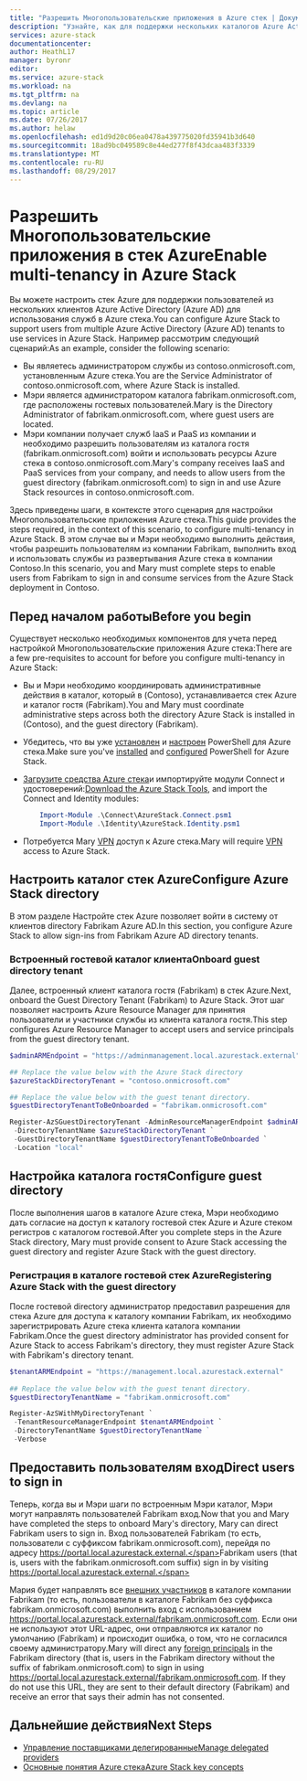 ```yaml
---
title: "Разрешить Многопользовательские приложения в Azure стек | Документы Microsoft"
description: "Узнайте, как для поддержки нескольких каталогов Azure Active Directory в стек Azure"
services: azure-stack
documentationcenter: 
author: HeathL17
manager: byronr
editor: 
ms.service: azure-stack
ms.workload: na
ms.tgt_pltfrm: na
ms.devlang: na
ms.topic: article
ms.date: 07/26/2017
ms.author: helaw
ms.openlocfilehash: ed1d9d20c06ea0478a439775020fd35941b3d640
ms.sourcegitcommit: 18ad9bc049589c8e44ed277f8f43dcaa483f3339
ms.translationtype: MT
ms.contentlocale: ru-RU
ms.lasthandoff: 08/29/2017
---
```

# <a name="enable-multi-tenancy-in-azure-stack"></a><span data-ttu-id="ca92c-103">Разрешить Многопользовательские приложения в стек Azure</span><span class="sxs-lookup"><span data-stu-id="ca92c-103">Enable multi-tenancy in Azure Stack</span></span>

<span data-ttu-id="ca92c-104">Вы можете настроить стек Azure для поддержки пользователей из нескольких клиентов Azure Active Directory (Azure AD) для использования служб в Azure стека.</span><span class="sxs-lookup"><span data-stu-id="ca92c-104">You can configure Azure Stack to support users from multiple Azure Active Directory (Azure AD) tenants to use services in Azure Stack.</span></span> <span data-ttu-id="ca92c-105">Например рассмотрим следующий сценарий:</span><span class="sxs-lookup"><span data-stu-id="ca92c-105">As an example, consider the following scenario:</span></span>

 - <span data-ttu-id="ca92c-106">Вы являетесь администратором службы из contoso.onmicrosoft.com, установленным Azure стека.</span><span class="sxs-lookup"><span data-stu-id="ca92c-106">You are the Service Administrator of contoso.onmicrosoft.com, where Azure Stack is installed.</span></span>
 - <span data-ttu-id="ca92c-107">Мэри является администратором каталога fabrikam.onmicrosoft.com, где расположены гостевых пользователей.</span><span class="sxs-lookup"><span data-stu-id="ca92c-107">Mary is the Directory Administrator of fabrikam.onmicrosoft.com, where guest users are located.</span></span> 
 - <span data-ttu-id="ca92c-108">Мэри компании получает служб IaaS и PaaS из компании и необходимо разрешить пользователям из каталога гостя (fabrikam.onmicrosoft.com) войти и использовать ресурсы Azure стека в contoso.onmicrosoft.com.</span><span class="sxs-lookup"><span data-stu-id="ca92c-108">Mary's company receives IaaS and PaaS services from your company, and needs to allow users from the guest directory (fabrikam.onmicrosoft.com) to sign in and use Azure Stack resources in contoso.onmicrosoft.com.</span></span>

<span data-ttu-id="ca92c-109">Здесь приведены шаги, в контексте этого сценария для настройки Многопользовательские приложения Azure стека.</span><span class="sxs-lookup"><span data-stu-id="ca92c-109">This guide provides the steps required, in the context of this scenario, to configure multi-tenancy in Azure Stack.</span></span>  <span data-ttu-id="ca92c-110">В этом случае вы и Мэри необходимо выполнить действия, чтобы разрешить пользователям из компании Fabrikam, выполнить вход и использовать службы из развертывания Azure стека в компании Contoso.</span><span class="sxs-lookup"><span data-stu-id="ca92c-110">In this scenario, you and Mary must complete steps to enable users from Fabrikam to sign in and consume services from the Azure Stack deployment in Contoso.</span></span>  

## <a name="before-you-begin"></a><span data-ttu-id="ca92c-111">Перед началом работы</span><span class="sxs-lookup"><span data-stu-id="ca92c-111">Before you begin</span></span>
<span data-ttu-id="ca92c-112">Существует несколько необходимых компонентов для учета перед настройкой Многопользовательские приложения Azure стека:</span><span class="sxs-lookup"><span data-stu-id="ca92c-112">There are a few pre-requisites to account for before you configure multi-tenancy in Azure Stack:</span></span>
  
 - <span data-ttu-id="ca92c-113">Вы и Мэри необходимо координировать административные действия в каталог, который в (Contoso), устанавливается стек Azure и каталог гостя (Fabrikam).</span><span class="sxs-lookup"><span data-stu-id="ca92c-113">You and Mary must coordinate administrative steps across both the directory Azure Stack is installed in (Contoso), and the guest directory (Fabrikam).</span></span>  
 - <span data-ttu-id="ca92c-114">Убедитесь, что вы уже [установлен](azure-stack-powershell-install.md) и [настроен](azure-stack-powershell-configure-admin.md) PowerShell для Azure стека.</span><span class="sxs-lookup"><span data-stu-id="ca92c-114">Make sure you've [installed](azure-stack-powershell-install.md) and [configured](azure-stack-powershell-configure-admin.md) PowerShell for Azure Stack.</span></span>
 - <span data-ttu-id="ca92c-115">[Загрузите средства Azure стека](azure-stack-powershell-download.md)и импортируйте модули Connect и удостоверений:</span><span class="sxs-lookup"><span data-stu-id="ca92c-115">[Download the Azure Stack Tools](azure-stack-powershell-download.md), and import the Connect and Identity modules:</span></span>

    ````PowerShell
        Import-Module .\Connect\AzureStack.Connect.psm1
        Import-Module .\Identity\AzureStack.Identity.psm1
    ```` 
 - <span data-ttu-id="ca92c-116">Потребуется Mary [VPN](azure-stack-connect-azure-stack.md#connect-to-azure-stack-with-vpn) доступ к Azure стека.</span><span class="sxs-lookup"><span data-stu-id="ca92c-116">Mary will require [VPN](azure-stack-connect-azure-stack.md#connect-to-azure-stack-with-vpn) access to Azure Stack.</span></span> 

## <a name="configure-azure-stack-directory"></a><span data-ttu-id="ca92c-117">Настроить каталог стек Azure</span><span class="sxs-lookup"><span data-stu-id="ca92c-117">Configure Azure Stack directory</span></span>
<span data-ttu-id="ca92c-118">В этом разделе Настройте стек Azure позволяет войти в систему от клиентов directory Fabrikam Azure AD.</span><span class="sxs-lookup"><span data-stu-id="ca92c-118">In this section, you configure Azure Stack to allow sign-ins from Fabrikam Azure AD directory tenants.</span></span>

### <a name="onboard-guest-directory-tenant"></a><span data-ttu-id="ca92c-119">Встроенный гостевой каталог клиента</span><span class="sxs-lookup"><span data-stu-id="ca92c-119">Onboard guest directory tenant</span></span>
<span data-ttu-id="ca92c-120">Далее, встроенный клиент каталога гостя (Fabrikam) в стек Azure.</span><span class="sxs-lookup"><span data-stu-id="ca92c-120">Next, onboard the Guest Directory Tenant (Fabrikam) to Azure Stack.</span></span>  <span data-ttu-id="ca92c-121">Этот шаг позволяет настроить Azure Resource Manager для принятия пользователи и участники службы из клиента каталога гостя.</span><span class="sxs-lookup"><span data-stu-id="ca92c-121">This step configures Azure Resource Manager to accept users and service principals from the guest directory tenant.</span></span>

````PowerShell
$adminARMEndpoint = "https://adminmanagement.local.azurestack.external"

## Replace the value below with the Azure Stack directory
$azureStackDirectoryTenant = "contoso.onmicrosoft.com"

## Replace the value below with the guest tenant directory. 
$guestDirectoryTenantToBeOnboarded = "fabrikam.onmicrosoft.com"

Register-AzSGuestDirectoryTenant -AdminResourceManagerEndpoint $adminARMEndpoint `
 -DirectoryTenantName $azureStackDirectoryTenant `
 -GuestDirectoryTenantName $guestDirectoryTenantToBeOnboarded `
 -Location "local"
````



## <a name="configure-guest-directory"></a><span data-ttu-id="ca92c-122">Настройка каталога гостя</span><span class="sxs-lookup"><span data-stu-id="ca92c-122">Configure guest directory</span></span>
<span data-ttu-id="ca92c-123">После выполнения шагов в каталоге Azure стека, Мэри необходимо дать согласие на доступ к каталогу гостевой стек Azure и Azure стеком регистров с каталогом гостевой.</span><span class="sxs-lookup"><span data-stu-id="ca92c-123">After you complete steps in the Azure Stack directory, Mary must provide consent to Azure Stack accessing the guest directory and register Azure Stack with the guest directory.</span></span> 

### <a name="registering-azure-stack-with-the-guest-directory"></a><span data-ttu-id="ca92c-124">Регистрация в каталоге гостевой стек Azure</span><span class="sxs-lookup"><span data-stu-id="ca92c-124">Registering Azure Stack with the guest directory</span></span>
<span data-ttu-id="ca92c-125">После гостевой directory администратор предоставил разрешения для стека Azure для доступа к каталогу компании Fabrikam, их необходимо зарегистрировать Azure стека клиента каталога компании Fabrikam.</span><span class="sxs-lookup"><span data-stu-id="ca92c-125">Once the guest directory administrator has provided consent for Azure Stack to access Fabrikam's directory, they must register Azure Stack with Fabrikam's directory tenant.</span></span>

````PowerShell
$tenantARMEndpoint = "https://management.local.azurestack.external"
    
## Replace the value below with the guest tenant directory. 
$guestDirectoryTenantName = "fabrikam.onmicrosoft.com"

Register-AzSWithMyDirectoryTenant `
 -TenantResourceManagerEndpoint $tenantARMEndpoint `
 -DirectoryTenantName $guestDirectoryTenantName ` 
 -Verbose 
````
## <a name="direct-users-to-sign-in"></a><span data-ttu-id="ca92c-126">Предоставить пользователям вход</span><span class="sxs-lookup"><span data-stu-id="ca92c-126">Direct users to sign in</span></span>
<span data-ttu-id="ca92c-127">Теперь, когда вы и Мэри шаги по встроенным Мэри каталог, Мэри могут направлять пользователей Fabrikam вход.</span><span class="sxs-lookup"><span data-stu-id="ca92c-127">Now that you and Mary have completed the steps to onboard Mary's directory, Mary can direct Fabrikam users to sign in.</span></span>  <span data-ttu-id="ca92c-128">Вход пользователей Fabrikam (то есть, пользователи с суффиксом fabrikam.onmicrosoft.com), перейдя по адресу https://portal.local.azurestack.external.</span><span class="sxs-lookup"><span data-stu-id="ca92c-128">Fabrikam users (that is, users with the fabrikam.onmicrosoft.com suffix) sign in by visiting https://portal.local.azurestack.external.</span></span>  

<span data-ttu-id="ca92c-129">Мария будет направлять все [внешних участников](../active-directory/active-directory-understanding-resource-access.md) в каталоге компании Fabrikam (то есть, пользователи в каталоге Fabrikam без суффикса fabrikam.onmicrosoft.com) выполнить вход с использованием https://portal.local.azurestack.external/fabrikam.onmicrosoft.com.  Если они не используют этот URL-адрес, они отправляются их каталог по умолчанию (Fabrikam) и происходит ошибка, о том, что не согласился своему администратору.</span><span class="sxs-lookup"><span data-stu-id="ca92c-129">Mary will direct any [foreign principals](../active-directory/active-directory-understanding-resource-access.md) in the Fabrikam directory (that is, users in the Fabrikam directory without the suffix of fabrikam.onmicrosoft.com) to sign in using https://portal.local.azurestack.external/fabrikam.onmicrosoft.com.  If they do not use this URL, they are sent to their default directory (Fabrikam) and receive an error that says their admin has not consented.</span></span>

## <a name="next-steps"></a><span data-ttu-id="ca92c-130">Дальнейшие действия</span><span class="sxs-lookup"><span data-stu-id="ca92c-130">Next Steps</span></span>

- [<span data-ttu-id="ca92c-131">Управление поставщиками делегированные</span><span class="sxs-lookup"><span data-stu-id="ca92c-131">Manage delegated providers</span></span>](azure-stack-delegated-provider.md)
- [<span data-ttu-id="ca92c-132">Основные понятия Azure стека</span><span class="sxs-lookup"><span data-stu-id="ca92c-132">Azure Stack key concepts</span></span>](azure-stack-key-features.md)
